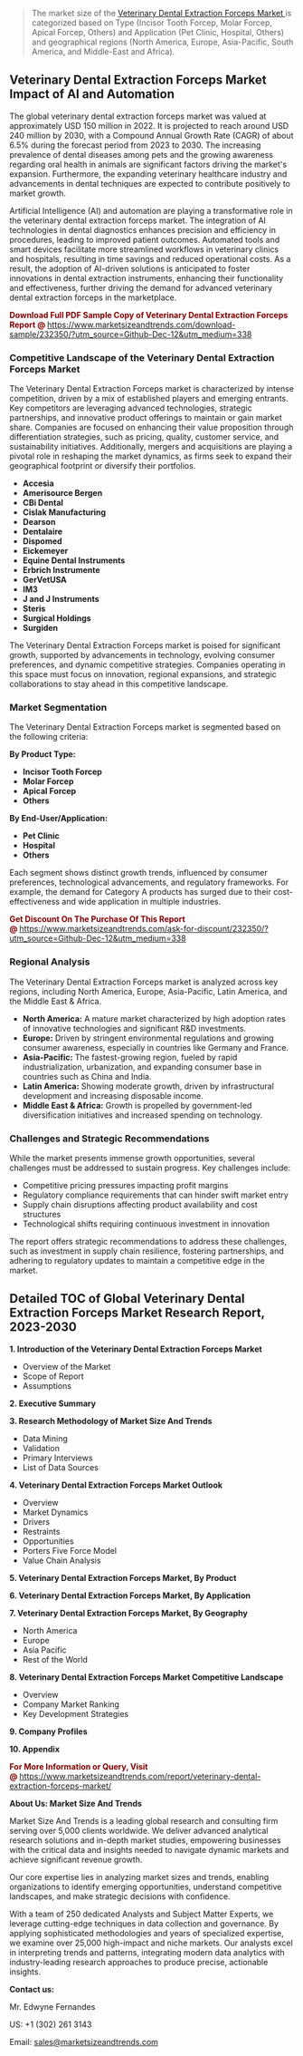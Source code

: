 <blockquote><p>The market size of the <a href="https://www.marketsizeandtrends.com/download-sample/232350/?utm_source=Github-Dec-12&amp;utm_medium=338" target="_blank">Veterinary Dental Extraction Forceps Market </a>is categorized based on Type (Incisor Tooth Forcep, Molar Forcep, Apical Forcep, Others) and Application (Pet Clinic, Hospital, Others) and geographical regions (North America, Europe, Asia-Pacific, South America, and Middle-East and Africa).</p></blockquote><p><h2>Veterinary Dental Extraction Forceps Market Impact of AI and Automation</h2><p>The global veterinary dental extraction forceps market was valued at approximately USD 150 million in 2022. It is projected to reach around USD 240 million by 2030, with a Compound Annual Growth Rate (CAGR) of about 6.5% during the forecast period from 2023 to 2030. The increasing prevalence of dental diseases among pets and the growing awareness regarding oral health in animals are significant factors driving the market's expansion. Furthermore, the expanding veterinary healthcare industry and advancements in dental techniques are expected to contribute positively to market growth.</p><p>Artificial Intelligence (AI) and automation are playing a transformative role in the veterinary dental extraction forceps market. The integration of AI technologies in dental diagnostics enhances precision and efficiency in procedures, leading to improved patient outcomes. Automated tools and smart devices facilitate more streamlined workflows in veterinary clinics and hospitals, resulting in time savings and reduced operational costs. As a result, the adoption of AI-driven solutions is anticipated to foster innovations in dental extraction instruments, enhancing their functionality and effectiveness, further driving the demand for advanced veterinary dental extraction forceps in the marketplace.</p></p><p><strong><span style="color: #800000;">Download Full PDF Sample Copy of Veterinary Dental Extraction Forceps Report @</span>&nbsp;</strong><a href="https://www.marketsizeandtrends.com/download-sample/232350/?utm_source=Github-Dec-12&amp;utm_medium=338">https://www.marketsizeandtrends.com/download-sample/232350/?utm_source=Github-Dec-12&amp;utm_medium=338</a></p><h3>Competitive Landscape of the Veterinary Dental Extraction Forceps Market</h3><p>The Veterinary Dental Extraction Forceps market is characterized by intense competition, driven by a mix of established players and emerging entrants. Key competitors are leveraging advanced technologies, strategic partnerships, and innovative product offerings to maintain or gain market share. Companies are focused on enhancing their value proposition through differentiation strategies, such as pricing, quality, customer service, and sustainability initiatives. Additionally, mergers and acquisitions are playing a pivotal role in reshaping the market dynamics, as firms seek to expand their geographical footprint or diversify their portfolios.</p><p><strong><p><ul><li>Accesia </li><li> Amerisource Bergen </li><li> CBi Dental </li><li> Cislak Manufacturing </li><li> Dearson </li><li> Dentalaire </li><li> Dispomed </li><li> Eickemeyer </li><li> Equine Dental Instruments </li><li> Erbrich Instrumente </li><li> GerVetUSA </li><li> IM3 </li><li> J and J Instruments </li><li> Steris </li><li> Surgical Holdings </li><li> Surgiden</p></li></ul></p></strong></p><p>The Veterinary Dental Extraction Forceps market is poised for significant growth, supported by advancements in technology, evolving consumer preferences, and dynamic competitive strategies. Companies operating in this space must focus on innovation, regional expansions, and strategic collaborations to stay ahead in this competitive landscape.</p><h3>Market Segmentation</h3><p>The Veterinary Dental Extraction Forceps market is segmented based on the following criteria:</p><p><strong>By Product Type:</strong></p><p><strong><p><ul><li>Incisor Tooth Forcep </li><li> Molar Forcep </li><li> Apical Forcep </li><li> Others</p></li></ul></p></strong></p><p><strong>By End-User/Application:</strong></p><p><strong><p><ul><li>Pet Clinic </li><li> Hospital </li><li> Others</p></li></ul></p></strong></p><p>Each segment shows distinct growth trends, influenced by consumer preferences, technological advancements, and regulatory frameworks. For example, the demand for Category A products has surged due to their cost-effectiveness and wide application in multiple industries.</p><p><strong><span style="color: #800000;">Get Discount On The Purchase Of This Report @&nbsp;</span></strong><a href="https://www.marketsizeandtrends.com/ask-for-discount/232350/?utm_source=Github-Dec-12&amp;utm_medium=338">https://www.marketsizeandtrends.com/ask-for-discount/232350/?utm_source=Github-Dec-12&amp;utm_medium=338</a></p><h3>Regional Analysis</h3><p>The Veterinary Dental Extraction Forceps market is analyzed across key regions, including North America, Europe, Asia-Pacific, Latin America, and the Middle East &amp; Africa.</p><ul><li><strong>North America:</strong> A mature market characterized by high adoption rates of innovative technologies and significant R&amp;D investments.</li><li><strong>Europe:</strong> Driven by stringent environmental regulations and growing consumer awareness, especially in countries like Germany and France.</li><li><strong>Asia-Pacific:</strong> The fastest-growing region, fueled by rapid industrialization, urbanization, and expanding consumer base in countries such as China and India.</li><li><strong>Latin America:</strong> Showing moderate growth, driven by infrastructural development and increasing disposable income.</li><li><strong>Middle East &amp; Africa:</strong> Growth is propelled by government-led diversification initiatives and increased spending on technology.</li></ul><h3>Challenges and Strategic Recommendations</h3><p>While the market presents immense growth opportunities, several challenges must be addressed to sustain progress. Key challenges include:</p><ul><li>Competitive pricing pressures impacting profit margins</li><li>Regulatory compliance requirements that can hinder swift market entry</li><li>Supply chain disruptions affecting product availability and cost structures</li><li>Technological shifts requiring continuous investment in innovation</li></ul><p>The report offers strategic recommendations to address these challenges, such as investment in supply chain resilience, fostering partnerships, and adhering to regulatory updates to maintain a competitive edge in the market.</p><h2>Detailed TOC of Global Veterinary Dental Extraction Forceps Market Research Report, 2023-2030</h2><p><strong>1. Introduction of the Veterinary Dental Extraction Forceps Market</strong></p><ul><li>Overview of the Market</li><li>Scope of Report</li><li>Assumptions&nbsp;</li></ul><p><strong>2. Executive Summary</strong></p><p><strong>3. Research Methodology of <strong>Market Size And Trends</strong></strong></p><ul><li>Data Mining</li><li>Validation</li><li>Primary Interviews</li><li>List of Data Sources&nbsp;</li></ul><p><strong>4. Veterinary Dental Extraction Forceps Market Outlook</strong></p><ul><li>Overview</li><li>Market Dynamics</li><li>Drivers</li><li>Restraints</li><li>Opportunities</li><li>Porters Five Force Model</li><li>Value Chain Analysis&nbsp;</li></ul><p><strong>5. Veterinary Dental Extraction Forceps Market, By Product</strong></p><p><strong>6. Veterinary Dental Extraction Forceps Market, By Application</strong></p><p><strong>7. Veterinary Dental Extraction Forceps Market, By Geography</strong></p><ul><li>North America</li><li>Europe</li><li>Asia Pacific</li><li>Rest of the World&nbsp;</li></ul><p><strong>8. Veterinary Dental Extraction Forceps Market Competitive Landscape</strong></p><ul><li>Overview</li><li>Company Market Ranking</li><li>Key Development Strategies&nbsp;</li></ul><p><strong>9. Company Profiles</strong></p><p><strong>10. Appendix</strong></p><p><strong><span style="color: #800000;">For More Information or Query, Visit @&nbsp;</span></strong><a href="https://www.marketsizeandtrends.com/report/veterinary-dental-extraction-forceps-market/">https://www.marketsizeandtrends.com/report/veterinary-dental-extraction-forceps-market/</a></p><p></p><p><strong>About Us:&nbsp;Market Size And Trends</strong></p><p>Market Size And Trends&nbsp;is a leading global research and consulting firm serving over 5,000 clients worldwide. We deliver advanced analytical research solutions and in-depth market studies, empowering businesses with the critical data and insights needed to navigate dynamic markets and achieve significant revenue growth.</p><p>Our core expertise lies in analyzing market sizes and trends, enabling organizations to identify emerging opportunities, understand competitive landscapes, and make strategic decisions with confidence.</p><p>With a team of 250 dedicated Analysts and Subject Matter Experts, we leverage cutting-edge techniques in data collection and governance. By applying sophisticated methodologies and years of specialized expertise, we examine over 25,000 high-impact and niche markets. Our analysts excel in interpreting trends and patterns, integrating modern data analytics with industry-leading research approaches to produce precise, actionable insights.</p><p><strong>Contact us:</strong></p><p>Mr. Edwyne Fernandes</p><p>US: +1 (302) 261 3143</p><p>Email: <a href="mailto:sales@marketsizeandtrends.com">sales@marketsizeandtrends.com</a>&nbsp;</p>
